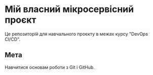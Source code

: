 # Мій власний мікросервісний проєкт  
Це репозиторій для навчального проєкту в межах курсу "DevOps CI/CD".  
## Мета
Навчитися основам роботи з Git і GitHub. 
